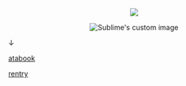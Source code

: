 
　<p align="center">![](https://komarev.com/ghpvc/?username=2ft-high&label=visitors&color=000000)</p>

<p align="center">
  <img src="https://files.catbox.moe/c8z1yq.jpg" alt="Sublime's custom image"/>
</p>

↓

[atabook](https://floortub.atabook.org/) 

[rentry](https://rentry.co/yewonli) 
